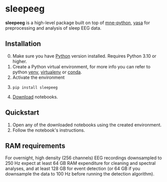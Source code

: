 # sleepeeg
**sleepeeg** is a high-level package built on top of [mne-python](https://mne.tools/stable/index.html), [yasa](https://raphaelvallat.com/yasa/build/html/index.html) for preprocessing and analysis of sleep EEG data.
## Installation
0. Make sure you have [Python](https://www.python.org/downloads/) version installed. Requires Python 3.10 or higher.
1. Create a Python virtual environment, for more info you can refer to python [venv](https://docs.python.org/3/tutorial/venv.html), [virtualenv](https://virtualenv.pypa.io/en/latest/user_guide.html) or [conda](https://conda.io/projects/conda/en/latest/user-guide/tasks/manage-environments.html).
2. Activate the environment
3. 
    ```
    pip install sleepeeg
    ```
4. [Download](https://minhaskamal.github.io/DownGit/#/home?url=https://github.com/NirLab-TAU/sleepeeg/tree/main/notebooks) notebooks.

## Quickstart
1. Open any of the downloaded notebooks using the created environment.
2. Follow the notebook's instructions.

## RAM requirements
For overnight, high density (256 channels) EEG recordings downsampled to 250 Hz expect at least 64 GB RAM expenditure for cleaning and spectral analyses, and at least 128 GB for event detection (or 64 GB if you downsample the data to 100 Hz before running the detection algorithm).